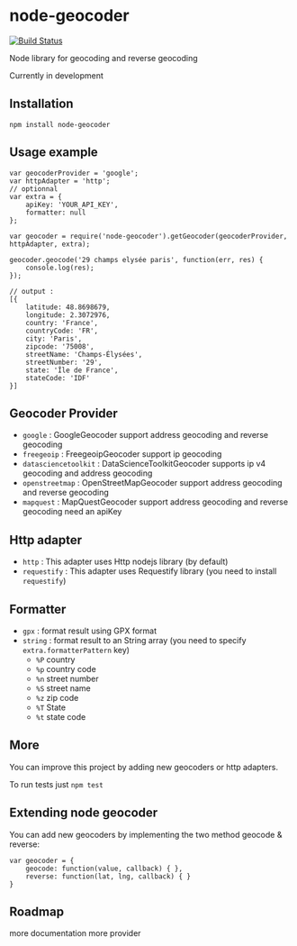 # node-geocoder

[![Build Status](https://travis-ci.org/nchaulet/node-geocoder.png?branch=master)](https://travis-ci.org/nchaulet/node-geocoder)

Node library for geocoding and reverse geocoding

Currently in development

## Installation

    npm install node-geocoder

## Usage example

    var geocoderProvider = 'google';
    var httpAdapter = 'http';
    // optionnal
    var extra = {
        apiKey: 'YOUR_API_KEY',
        formatter: null
    };

    var geocoder = require('node-geocoder').getGeocoder(geocoderProvider, httpAdapter, extra);

    geocoder.geocode('29 champs elysée paris', function(err, res) {
        console.log(res);
    });

    // output :
    [{
        latitude: 48.8698679,
        longitude: 2.3072976,
        country: 'France',
        countryCode: 'FR',
        city: 'Paris',
        zipcode: '75008',
        streetName: 'Champs-Élysées',
        streetNumber: '29',
        state: 'Île de France',
        stateCode: 'IDF'
    }]


## Geocoder Provider

* `google` : GoogleGeocoder support address geocoding and reverse geocoding
* `freegeoip` : FreegeoipGeocoder support ip geocoding
* `datasciencetoolkit` : DataScienceToolkitGeocoder supports ip v4 geocoding and address geocoding
* `openstreetmap` : OpenStreetMapGeocoder support address geocoding and reverse geocoding
* `mapquest` : MapQuestGeocoder support address geocoding and reverse geocoding need an apiKey

## Http adapter

* `http`       : This adapter uses Http nodejs library (by default)
* `requestify` : This adapter uses Requestify library (you need to install `requestify`)

## Formatter

* `gpx`    : format result using GPX format
* `string` : format result to an String array (you need to specify `extra.formatterPattern` key)
    * `%P` country
    * `%p` country code
    * `%n` street number
    * `%S` street name
    * `%z` zip code
    * `%T` State
    * `%t` state code


## More

You can improve this project by adding new geocoders or http adapters.

To run tests just `npm test`

## Extending node geocoder

You can add new geocoders by implementing the two method geocode & reverse:


    var geocoder = {
        geocode: function(value, callback) { },
        reverse: function(lat, lng, callback) { }
    }

## Roadmap

more documentation
more provider
